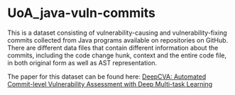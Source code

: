 # UoA_java-vuln-commits

This is a dataset consisting of vulnerability-causing and vulnerability-fixing commits collected from Java programs available on repositories on GitHub. There are different data files that contain different information about the commits, including the code change hunk, context and the entire code file, in both original form as well as AST representation.

The paper for this dataset can be found here: [DeepCVA: Automated Commit-level Vulnerability Assessment with Deep Multi-task Learning](https://arxiv.org/abs/2108.08041)